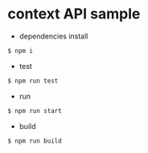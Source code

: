 # context API sample

* dependencies install

```sh
$ npm i
```

* test

```sh
$ npm run test
```

* run

```sh
$ npm run start
```

* build

```sh
$ npm run build
```